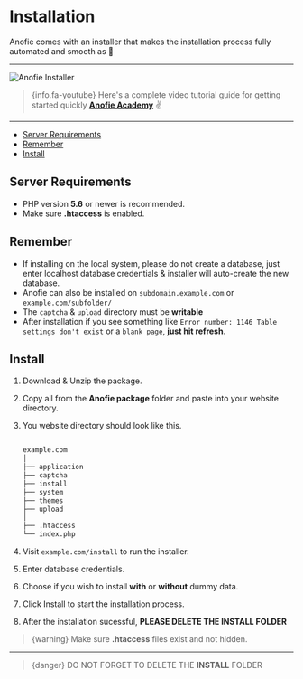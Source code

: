 # Installation

Anofie comes with an installer that makes the installation process fully automated and smooth as 🍻

---

![Anofie Installer](https://anofie-docs.classiebit.com/images/installer-lite-1.jpg "Anofie Installer Screenshot")


> {info.fa-youtube} Here's a complete video tutorial guide for getting started quickly **[Anofie Academy](https://classiebit.com/academy/anofie/getting-started)** ✌️

---

- [Server Requirements](#Server-Requirements)
- [Remember](#Remember)
- [Install](#Install)


<a name="Server-Requirements"></a>
## Server Requirements

* PHP version **5.6** or newer is recommended.
* Make sure **.htaccess** is enabled.


<a name="Remember"></a>
## Remember

* If installing on the local system, please do not create a database, just enter localhost database credentials & installer will auto-create the new database.
* Anofie can also be installed on `subdomain.example.com` or `example.com/subfolder/`
* The `captcha` & `upload` directory must be **writable**
* After installation if you see something like `Error number: 1146 Table settings don't exist` or a `blank page`, **just hit refresh**.


<a name="Install"></a>
## Install

1. Download & Unzip the package.
2. Copy all from the **Anofie package** folder and paste into your website directory.
3. You website directory should look like this.

    ```bash

    example.com
    │
    ├── application
    ├── captcha
    ├── install
    ├── system
    ├── themes
    ├── upload
    │
    ├── .htaccess
    └── index.php

    ```

4. Visit `example.com/install` to run the installer. 
5. Enter database credentials.
6. Choose if you wish to install **with** or **without** dummy data.
7. Click Install to start the installation process.
8. After the installation sucessful, **PLEASE DELETE THE INSTALL FOLDER**


>{warning} Make sure **.htaccess** files exist and not hidden.

---

> {danger} DO NOT FORGET TO DELETE THE **INSTALL** FOLDER